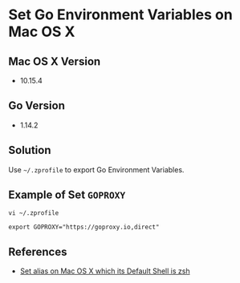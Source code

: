 # Set Go Environment Variables on Mac OS X

## Mac OS X Version
* 10.15.4

## Go Version
* 1.14.2

## Solution
Use `~/.zprofile` to export Go Environment Variables.


## Example of Set `GOPROXY`
```
vi ~/.zprofile
```
```
export GOPROXY="https://goproxy.io,direct"
```

## References
* [Set alias on Mac OS X which its Default Shell is zsh](https://github.com/northbright/Notes/blob/master/macos/shell/set-alias-on-mac-os-x-which-default-shell-is-zsh.md)
